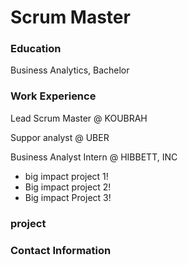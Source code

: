 # Scrum Master 
### Education
Business Analytics, Bachelor 

### Work Experience 
Lead Scrum Master @ KOUBRAH 

Suppor analyst @ UBER

Business Analyst Intern @ HIBBETT, INC 
- big impact project 1!
- Big impact project 2!
- Big impact Project 3!

### project 


### Contact Information

<!---
ftsoungui/ftsoungui is a ✨ special ✨ repository because its `README.md` (this file) appears on your GitHub profile.
You can click the Preview link to take a look at your changes.
--->
